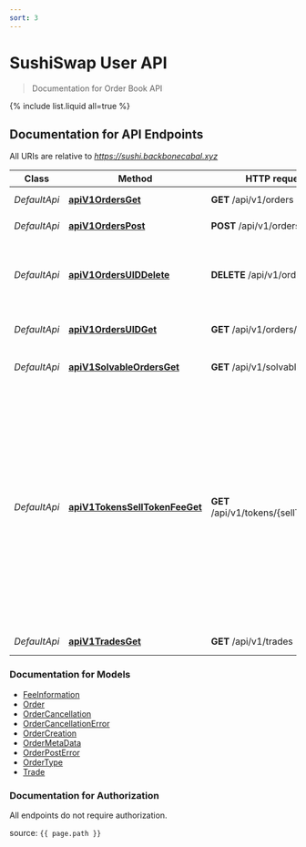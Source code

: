 ```yaml
---
sort: 3
---
```


# SushiSwap User API

> Documentation for Order Book API

{% include list.liquid all=true %}

## Documentation for API Endpoints

All URIs are relative to *https://sushi.backbonecabal.xyz*

| Class        | Method                                                                          | HTTP request                           | Description                                                                                                                                                                                             |
| ------------ | ------------------------------------------------------------------------------- | -------------------------------------- | ------------------------------------------------------------------------------------------------------------------------------------------------------------------------------------------------------- |
| _DefaultApi_ | [**apiV1OrdersGet**](Apis/DefaultApi.md#apiv1ordersget)                         | **GET** /api/v1/orders                 | Get existing orders.                                                                                                                                                                                    |
| _DefaultApi_ | [**apiV1OrdersPost**](Apis/DefaultApi.md#apiv1orderspost)                       | **POST** /api/v1/orders                | Create a new order.                                                                                                                                                                                     |
| _DefaultApi_ | [**apiV1OrdersUIDDelete**](Apis/DefaultApi.md#apiv1ordersuiddelete)             | **DELETE** /api/v1/orders/{UID}        | Cancels order by marking it invalid with a timestamp.                                                                                                                                                   |
| _DefaultApi_ | [**apiV1OrdersUIDGet**](Apis/DefaultApi.md#apiv1ordersuidget)                   | **GET** /api/v1/orders/{UID}           | Get existing order from UID.                                                                                                                                                                            |
| _DefaultApi_ | [**apiV1SolvableOrdersGet**](Apis/DefaultApi.md#apiv1solvableordersget)         | **GET** /api/v1/solvable_orders        | Get solvable orders.                                                                                                                                                                                    |
| _DefaultApi_ | [**apiV1TokensSellTokenFeeGet**](Apis/DefaultApi.md#apiv1tokensselltokenfeeget) | **GET** /api/v1/tokens/{sellToken}/fee | The fee that is charged for placing an order. The fee is described by a minimum fee - in order to cover the gas costs for onchain settling - and a feeRatio charged to the users for using the service. |
| _DefaultApi_ | [**apiV1TradesGet**](Apis/DefaultApi.md#apiv1tradesget)                         | **GET** /api/v1/trades                 | Get existing Trades.                                                                                                                                                                                    |


### Documentation for Models

- [FeeInformation](.//Models/FeeInformation.md)
- [Order](.//Models/Order.md)
- [OrderCancellation](.//Models/OrderCancellation.md)
- [OrderCancellationError](.//Models/OrderCancellationError.md)
- [OrderCreation](.//Models/OrderCreation.md)
- [OrderMetaData](.//Models/OrderMetaData.md)
- [OrderPostError](.//Models/OrderPostError.md)
- [OrderType](.//Models/OrderType.md)
- [Trade](.//Models/Trade.md)


### Documentation for Authorization

All endpoints do not require authorization.

source: `{{ page.path }}`
